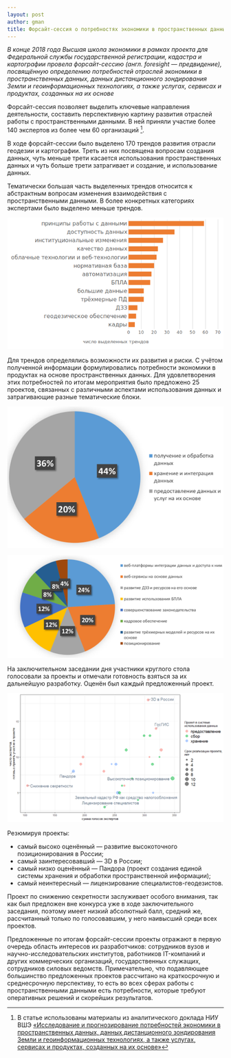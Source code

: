 ```yaml
---
layout: post
author: gman
title: Форсайт-сессия о потребностях экономики в пространственных данных
---
```

*В конце 2018 года Высшая школа экономики в рамках проекта для Федеральной службы государственной регистрации, кадастра и картографии провела форсайт-сессию (англ. foresight — предвидение), посвящённую определению потребностей отраслей экономики в пространственных данных, данных дистанционного зондирования Земли и геоинформационных технологиях, а также услугах, сервисах и продуктах, созданных на их основе*

Форсайт-сессия позволяет выделить ключевые направления деятельности, составить перспективную картину развития отраслей работы с пространственными данными. В ней приняли участие более 140 экспертов из более чем 60 организаций [^1].

[^1]: В статье использованы материалы из аналитического доклада НИУ ВШЭ [«Исследование и прогнозирование потребностей экономики в пространственных данных, данных дистанционного зондирования Земли и геоинформационных технологиях, а также услугах, сервисах и продуктах, созданных на их основе»](https://pd.hse.ru/doklad)

В ходе форсайт-сессии было выделено 170 трендов развития отрасли геодезии и картографии. Треть из них посвящена вопросам создания данных, чуть меньше трети касается использования пространственных данных и чуть больше трети затрагивает и создание, и использование данных.

Тематически большая часть выделенных трендов относится к абстрактным вопросам изменения взаимодействия с пространственными данными. В более конкретных категориях экспертами было выделено меньше трендов.

![Тренды по тематикам](assets/images/posts/foresight/1.png)

Для трендов определялись возможности их развития и риски. С учётом полученной информации формулировались потребности экономики в продуктах на основе пространственных данных. Для удовлетворения этих потребностей по итогам мероприятия было предложено 25 проектов, связанных с различными аспектами использования данных и затрагивающие разные тематические блоки.

![Предложенные проекты по аспектам использования пространственных данных](assets/images/posts/foresight/2.png)

![Предложенные проекты по тематикам](assets/images/posts/foresight/3.png)

На заключительном заседании дня участники круглого стола голосовали за проекты и отмечали готовность взяться за их дальнейшую разработку. Оценён был каждый предложенный проект.

![Итоговые проекты форсайт-сессии](assets/images/posts/foresight/4.png)

Резюмируя проекты:

- самый высоко оценённый — развитие высокоточного позиционирования в России;
- самый заинтересовавший — 3D в России;
- самый низко оценённый — Пандора (проект создания единой системы хранения и обработки пространственной информации);
- самый неинтересный — лицензирование специалистов-геодезистов.

Проект по снижению секретности заслуживает особого внимания, так как был предложен вне конкурса уже в ходе заключительного заседания, поэтому имеет низкий абсолютный балл, средний же, рассчитанный только по голосовавшим, у него наивысший среди всех проектов.

Предложенные по итогам форсайт-сессии проекты отражают в первую очередь область интересов их разработчиков: сотрудников вузов и научно-исследовательских институтов, работников IT-компаний и других коммерческих организаций, государственных служащих, сотрудников силовых ведомств. Примечательно, что подавляющее большинство предложенных проектов рассчитано на краткосрочную и среднесрочную перспективу, то есть во всех сферах работы с пространственными данными есть потребности, которые требуют оперативных решений и скорейших результатов.